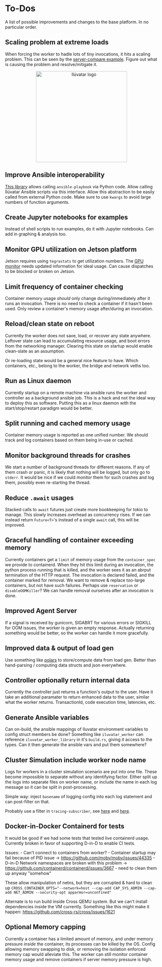# To-Dos

A list of possible improvements and changes to the base platform.
In no particular order.

## Scaling problem at extreme loads

When forcing the worker to hadle lots of tiny invocations, it hits a scaling problem.
This can be seen by the [server-compare example](../examples/server-compare/README.md).
Figure out what is causing the problem and resolve/mitigate it.

<center>
<img src="../examples/server-compare/invoke_scaling.png" alt="Ilúvatar logo" width="300"/>
</center>

## Improve Ansible interoperability

[This library](https://ansible.readthedocs.io/projects/runner/en/latest/) allows calling `ansible-playbook` via Python code.
Allow calling Ilúvatar Ansible scripts via this interface.
Allow this abstraction to be easily called from external Python code.
Make sure to use `kwargs` to avoid large numbers of function arguments.

## Create Jupyter notebooks for examples

Instead of shell scripts to run examples, do it with Jupyter notebooks.
Can add in graphing & analysis too.

## Monitor GPU utilization on Jetson platform

Jetson requires using `tegrastats` to get utilization numbers.
The [GPU monitor](iluvatar_worker_library/src/services/resources/gpu.rs) needs updated information for ideal usage.
Can cause dispatches to be blocked or broken on Jetson.

## Limit frequency of container checking

Container memory usage _should_ only change during/immediately after it runs an invocation.
There is no need to check a container if it hasn't been used.
Only review a container's memory usage after/during an invocation.

## Reload/clean state on reboot

Currently the worker does not save, load, or recover any state anywhere.
Leftover state can lead to accumulating resource usage, and boot errors from the networking manager.
Clearing this state on startup would enable clean-slate as an assumption.

Or re-loading state would be a general nice feature to have.
Which containers, etc., belong to the worker, the bridge and network veths too.

## Run as Linux daemon

Currently startup on a remote machine via ansible runs the worker and controller as a background ansible job.
This is a hack and not the ideal way to deploy this as software.
Putting this as a linux daemon with the start/stop/restart paradigm would be better.

## Split running and cached memory usage

Container memory usage is reported as one unified number.
We should track and log containers based on them being in-use or cached.

## Monitor background threads for crashes

We start a number of background threads for different reasons.
If any of them crash or panic, it is likely that nothing will be logged, but only go to `stderr`.
It would be nice if we could monitor them for such crashes and log them, possibly even re-starting the thread.

## Reduce `.await` usages

Stacked calls to `await` futures just create more bookkeeping for tokio to manage.
This slowly increases overhead as concurrency rises.
If we can instead return `Future<T>`'s instead of a single `await` call, this will be improved.

## Graceful handling of container exceeding memory

Currently containers get a `limit` of memory usage from the `container_spec` we provide to containerd.
When they hit this limit during an invocation, the python process running that is killed, and the worker sees it as an abrput termination of the HTTP request.
The invocation is declared failed, and the container marked for removal.
We want to remove & replace too-large containers, but not have such failures.
Perhaps use `reservation` or `disableOOMKiller`?
We can handle removal ourselves after an invocation is done.

## Improved Agent Server

If a signal is received by gunicorn, SIGABRT for various errors or SIGKILL for OOM issues, the worker is given an empty response.
Actually returning something would be better, so the worker can handle it more gracefully.

## Improved data & output of load gen

Use something like [polars](https://github.com/pola-rs/polars) to store/compute data from load gen.
Better than hand-parsing / computing data structs and json everywhere.

## Controller optionally return internal data

Currently the controller just returns a function's output to the user.
Have it take an additional paramater to return enhanced data to the user, similar what the worker returns.
TransactionId, code execution time, latencies, etc.

## Generate Ansible variables

Can on-build, the ansible mappings of Iluvatar environment variables to config struct members be done?
Something like `iluvatar_worker` can reference `iluvatar_worker_library` in it's `build.rs`, giving it access to the types.
Can it then generate the ansible vars and put them somewhere?

## Cluster Simulation include worker node name

Logs for workers in a cluster simulation scenario are put into one file.
These become impossible to separate without any identifying factor.
Either split up the logs into separate files on worker name, or include the name in each log message so it can be split in post-processing.

Simple way: inject `basename` of logging config into each log statement and can post-filter on that.

Probably use a filter in `tracing-subscriber`, see [here](https://stackoverflow.com/questions/76939805/tracing-how-to-filter-logs-under-specified-levels-for-layer) and [here](https://docs.rs/tracing-subscriber/0.3.16/tracing_subscriber/layer/index.html#filtering-with-layers).

## Docker-in-Docker Containerd for tests

It would be good if we had some tests that tested live containerd usage.
Currently broken in favor of supporting D-in-D to enable CI tests.

Issues:
    - Can't connect to containers from worker?
    - Container startup may fail because of PID issue -> https://github.com/moby/moby/issues/44335
    - D-in-D Network namespaces are broken with this problem -> https://github.com/containerd/containerd/issues/3667
    - need to clean them up anyway "somehow"

These allow manipulation of netns, but they are corrupted & hard to clean up
`CROSS_CONTAINER_OPTS="--network=host --cap-add CAP_SYS_ADMIN --cap-add NET_ADMIN --security-opt apparmor=unconfined"`

Alternate is to run build inside Cross QEMU system.
But we can't install dependencies inside the VM currently.
Something like this might make it happen: https://github.com/cross-rs/cross/issues/1621

## Optional Memory capping

Currently a container has a limited amount of memory, and under memory pressure _inside_ the container, its processes can be killed by the OS.
Config allowing memory swapping to disk, or removing the isolation enforced memory cap would alleviate this.
The worker can still monitor container memory usage and remove containers if server memory pressure is high.
